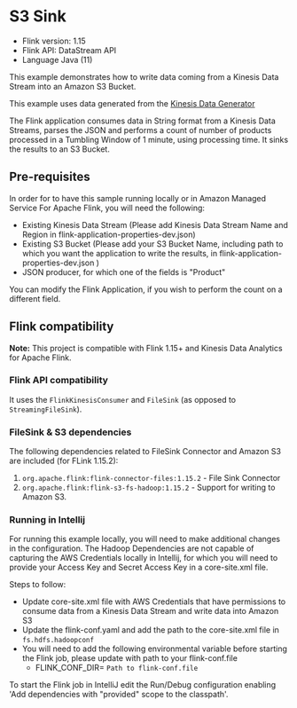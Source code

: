 # S3 Sink

* Flink version: 1.15
* Flink API: DataStream API
* Language Java (11)

This example demonstrates how to write data coming from a Kinesis Data Stream into an Amazon S3 Bucket.

This example uses data generated from the [Kinesis Data Generator](https://github.com/awslabs/amazon-kinesis-data-generator)

The Flink application consumes data in String format from a Kinesis Data Streams, 
parses the JSON and performs a count of number of products processed in a Tumbling Window of 1 minute, 
using processing time. It sinks the results to an S3 Bucket.

## Pre-requisites

In order for to have this sample running locally or in Amazon Managed Service For Apache Flink, you will need the following:

* Existing Kinesis Data Stream (Please add Kinesis Data Stream Name and Region in flink-application-properties-dev.json)
* Existing S3 Bucket (Please add your S3 Bucket Name, including path to which you want the application to write the results, in flink-application-properties-dev.json )
* JSON producer, for which one of the fields is "Product"

You can modify the Flink Application, if you wish to perform the count on a different field.

## Flink compatibility

**Note:** This project is compatible with Flink 1.15+ and Kinesis Data Analytics for Apache Flink.

### Flink API compatibility

It uses the `FlinkKinesisConsumer` and  `FileSink` (as opposed to `StreamingFileSink`).


### FileSink & S3 dependencies
The following dependencies related to FileSink Connector and Amazon S3 are included (for FLink 1.15.2):

1. `org.apache.flink:flink-connector-files:1.15.2` - File Sink Connector
2. `org.apache.flink:flink-s3-fs-hadoop:1.15.2` - Support for writing to Amazon S3.

### Running in Intellij

For running this example locally, you will need to make additional changes in the configuration. 
The Hadoop Dependencies are not capable of capturing the AWS Credentials locally in Intellij, for which you will need to provide your Access Key and Secret Access Key in a core-site.xml file.

Steps to follow:
* Update core-site.xml file with AWS Credentials that have permissions to consume data from a Kinesis Data Stream and write data into Amazon S3
* Update the flink-conf.yaml and add the path to the core-site.xml file in `fs.hdfs.hadoopconf`
* You will need to add the following environmental variable before starting the Flink job, please update with path to your flink-conf.file
  * FLINK_CONF_DIR= `Path to flink-conf.file`

To start the Flink job in IntelliJ edit the Run/Debug configuration enabling 'Add dependencies with "provided" scope to
the classpath'.




